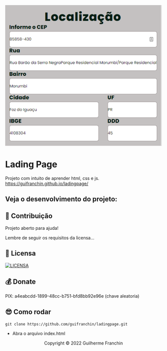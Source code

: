 
<img src="./localização-example.png" alt="exemplo imagem">

# Lading Page

Projeto com intuito de aprender html, css e js.
https://guifranchin.github.io/ladingpage/

## Veja o desenvolvimento do projeto:

## 🤝 Contribuição

Projeto aberto para ajuda!

Lembre de seguir os requisitos da licensa...

## 🔖 Licensa
[![LICENSA](https://img.shields.io/badge/Custom_GPL_3.0-E58080?style=for-the-badge&logo=bookstack&logoColor=white)](/LICENSE)

## 💰 Donate
PIX: a4eabcdd-1899-48cc-b751-bfd8bb92e96e (chave aleatoria)

## 😎 Como rodar

 `git clone https://github.com/guifranchin/ladingpage.git`
- Abra o arquivo index.html

<p align="center">Copyright © 2022 Guilherme Franchin</p>
